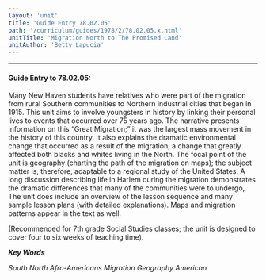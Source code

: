 ```yaml
---
layout: 'unit'
title: 'Guide Entry 78.02.05'
path: '/curriculum/guides/1978/2/78.02.05.x.html'
unitTitle: 'Migration North to The Promised Land'
unitAuthor: 'Betty Lapucia'
---
```


<body>
<hr/>
 <h4>
  Guide Entry to 78.02.05:
 </h4>
 Many New Haven students have relatives who were part of the migration from rural Southern communities to Northern industrial cities that began in 1915.  This unit aims to involve youngsters in history by linking their personal lives to events that occurred over 75 years ago.  The narrative presents information on this “Great Migration;” it was the largest mass movement in the history of this country.  It also explains the dramatic environmental change that occurred as a result of the migration, a change that greatly affected both blacks and whites living in the North.  The focal point of the unit is geography (charting the path of the migration on maps); the subject matter is, therefore, adaptable to a regional study of the United States.  A long discussion describing life in Harlem during the migration demonstrates the dramatic differences that many of the communities were to undergo, The unit does include an overview of the lesson sequence and many sample lesson plans (with detailed explanations).  Maps and migration patterns appear in the text as well.
 <p>
  (Recommended for 7th grade Social Studies classes; the unit is designed to cover four to six weeks of teaching time).
 </p>
<p>
  <b>
   <i>
    Key Words
   </i>
  </b>
  <br/>
 </p>
 <p>
  <i>
   South North Afro-Americans Migration Geography American
  </i>
 </p>

</body>

